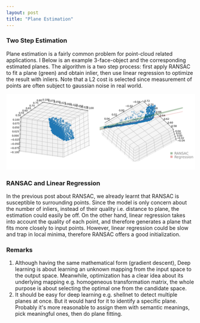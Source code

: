 ```yaml
---
layout: post
title: "Plane Estimation"
---
```


### Two Step Estimation
Plane estimation is a fairly common problem for point-cloud related applications. I Below is an example 3-face-object and the corresponding estimated planes. The algorithm is a two step process: first apply RANSAC to fit a plane (green) and obtain inlier, then use linear regression to optimize the result with inliers. Note that a L2 cost is selected since measurement of points are often subject to gaussian noise in real world.

<img src="/assets/img/posts/Plane00.png" alt="conversion" class="responsive"/>

### RANSAC and Linear Regression
In the previous post about RANSAC, we already learnt that RANSAC is susceptible to surrounding points. Since the model is only concern about the number of inliers, instead of their quality i.e. distance to plane, the estimation could easily be off. On the other hand, linear regression takes into account the quality of each point, and therefore generates a plane that fits more closely to input points. However, linear regression could be slow and trap in local minima, therefore RANSAC offers a good initialization.

### Remarks
1. Although having the same mathematical form (gradient descent), Deep learning is about learning an unknown mapping from the input space to the output space. Meanwhile, optimization has a clear idea about its underlying mapping e.g. homogeneous transformation matrix, the whole purpose is about selecting the optimal one from the candidate space. 
2. It should be easy for deep learning e.g. shellnet to detect multiple planes at once. But it would hard for it to identify a specific plane. Probably it's more reasonable to assign them with semantic meanings, pick meaningful ones, then do plane fitting. 
